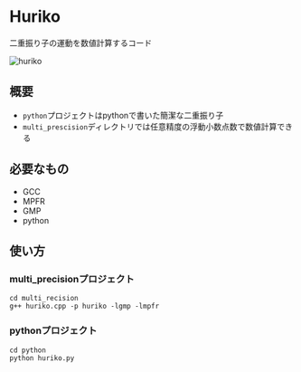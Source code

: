 # Huriko
二重振り子の運動を数値計算するコード


![huriko](https://user-images.githubusercontent.com/42662735/115541580-4179be80-a2da-11eb-9ad3-0e973bc8dc09.gif)

## 概要
- `python`プロジェクトはpythonで書いた簡潔な二重振り子
- `multi_prescision`ディレクトリでは任意精度の浮動小数点数で数値計算できる

## 必要なもの
- GCC
- MPFR
- GMP
- python

## 使い方

### multi_precisionプロジェクト
```
cd multi_recision
g++ huriko.cpp -p huriko -lgmp -lmpfr
```

### pythonプロジェクト
```
cd python 
python huriko.py
```

